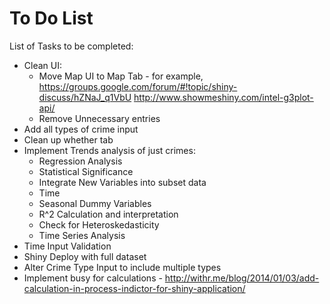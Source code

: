 To Do List
========================================================
List of Tasks to be completed:
- Clean UI:
  - Move Map UI to Map Tab - for example, https://groups.google.com/forum/#!topic/shiny-discuss/hZNaJ_q1VbU
  http://www.showmeshiny.com/intel-g3plot-api/
  - Remove Unnecessary entries
- Add all types of crime input
- Clean up whether tab
- Implement Trends analysis of just crimes:
  - Regression Analysis
  - Statistical Significance
  - Integrate New Variables into subset data
  - Time
  - Seasonal Dummy Variables
  - R^2 Calculation and interpretation
  - Check for Heteroskedasticity
  - Time Series Analysis
- Time Input Validation
- Shiny Deploy with full dataset
- Alter Crime Type Input to include multiple types
- Implement busy for calculations - http://withr.me/blog/2014/01/03/add-calculation-in-process-indictor-for-shiny-application/
